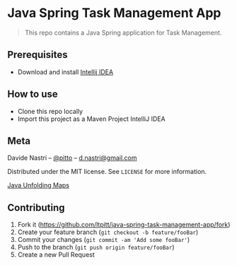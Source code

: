 # Java Spring Task Management App
> This repo contains a Java Spring application for Task Management.

## Prerequisites

- Download and install [Intellij IDEA](https://www.jetbrains.com/idea/download)

## How to use

- Clone this repo locally
- Import this project as a Maven Project IntelliJ IDEA

## Meta

Davide Nastri – [@pitto](https://twitter.com/pitto) – d.nastri@gmail.com

Distributed under the MIT license. See ``LICENSE`` for more information.

[Java Unfolding Maps](https://github.com/ltpitt/java-spring-task-management-app)

## Contributing

1. Fork it (<https://github.com/ltpitt/java-spring-task-management-app/fork>)
2. Create your feature branch (`git checkout -b feature/fooBar`)
3. Commit your changes (`git commit -am 'Add some fooBar'`)
4. Push to the branch (`git push origin feature/fooBar`)
5. Create a new Pull Request
